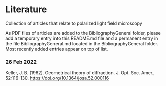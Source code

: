 # Literature
Collection of articles that relate to polarized light field microscopy

As PDF files of articles are added to the BibliographyGeneral folder, please add a temporary entry into this README.md file
and a permanent entry in the file BibliographyGeneral.md located in the BibliographyGeneral folder. Most recently added entries appear on top of list.

### 26 Feb 2022
Keller, J. B. (1962). Geometrical theory of diffraction. J. Opt. Soc. Amer., 52:116-130. https://doi.org/10.1364/josa.52.000116
